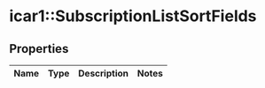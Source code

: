 # icar1::SubscriptionListSortFields


## Properties
Name | Type | Description | Notes
------------ | ------------- | ------------- | -------------


